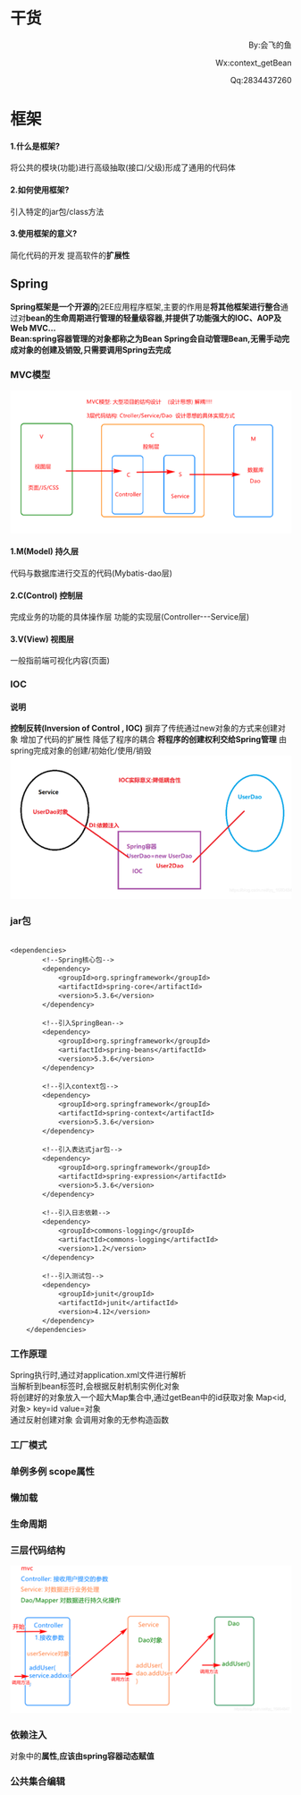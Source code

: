 <H1>干货</H1>
<p style="text-align:right">By:会飞的鱼</p>
<p style="text-align:right">Wx:context_getBean</p>
<p style="text-align:right">Qq:2834437260</p>

# 框架  
#### 1.什么是框架?  
将公共的模块(功能)进行高级抽取(接口/父级)形成了通用的代码体   
#### 2.如何使用框架?  
引入特定的jar包/class方法    
#### 3.使用框架的意义?  
简化代码的开发 提高软件的**扩展性**
## Spring  
**Spring框架是一个开源的**j2EE应用程序框架,主要的作用是**将其他框架进行整合**通过对**bean的生命周期进行管理的轻量级容器,并提供了功能强大的IOC、AOP及Web MVC...**  
**Bean:spring容器管理的对象都称之为Bean**
**Spring会自动管理Bean,无需手动完成对象的创建及销毁,只需要调用Spring去完成**
### MVC模型  
![img_1.png](img_1.png)
#### 1.M(Model) 持久层   
代码与数据库进行交互的代码(Mybatis-dao层)
#### 2.C(Control) 控制层  
完成业务的功能的具体操作层 功能的实现层(Controller---Service层)
#### 3.V(View) 视图层  
一般指前端可视化内容(页面)

### IOC  
#### 说明  
**控制反转(Inversion of Control , IOC)**
摒弃了传统通过new对象的方式来创建对象 增加了代码的扩展性 降低了程序的耦合
**将程序的创建权利交给Spring管理** 由spring完成对象的创建/初始化/使用/销毁
![img_2.png](img_2.png)
### jar包
````

<dependencies>
        <!--Spring核心包-->
        <dependency>
            <groupId>org.springframework</groupId>
            <artifactId>spring-core</artifactId>
            <version>5.3.6</version>
        </dependency>

        <!--引入SpringBean-->
        <dependency>
            <groupId>org.springframework</groupId>
            <artifactId>spring-beans</artifactId>
            <version>5.3.6</version>
        </dependency>

        <!--引入context包-->
        <dependency>
            <groupId>org.springframework</groupId>
            <artifactId>spring-context</artifactId>
            <version>5.3.6</version>
        </dependency>

        <!--引入表达式jar包-->
        <dependency>
            <groupId>org.springframework</groupId>
            <artifactId>spring-expression</artifactId>
            <version>5.3.6</version>
        </dependency>

        <!--引入日志依赖-->
        <dependency>
            <groupId>commons-logging</groupId>
            <artifactId>commons-logging</artifactId>
            <version>1.2</version>
        </dependency>

        <!--引入测试包-->
        <dependency>
            <groupId>junit</groupId>
            <artifactId>junit</artifactId>
            <version>4.12</version>
        </dependency>
    </dependencies>
````
### 工作原理
Spring执行时,通过对application.xml文件进行解析  
当解析到bean标签时,会根据反射机制实例化对象  
将创建好的对象放入一个超大Map集合中,通过getBean中的id获取对象
Map<id,对象> key=id value=对象  
通过反射创建对象 会调用对象的无参构造函数

### 工厂模式  


### 单例多例 scope属性  
### 懒加载  
### 生命周期  
### 三层代码结构  
![img.png](img.png)

### 依赖注入  
对象中的**属性**,**应该由spring容器动态赋值**
### 公共集合编辑  